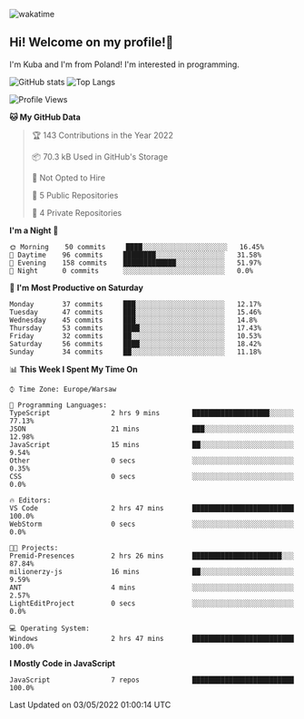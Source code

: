 ![wakatime](https://wakatime.com/badge/user/29588d82-8771-4fcd-a301-6a9b9976125e.svg)
## Hi! Welcome on my profile!👋
I'm Kuba and I'm from Poland! I'm interested in programming.

![GitHub stats](https://github-readme-stats.vercel.app/api?username=xKubsoneQ&show_icons=true&theme=dark)
![Top Langs](https://github-readme-stats.vercel.app/api/top-langs/?username=xKubsoneQ&theme=dark)

<!--START_SECTION:waka-->
![Profile Views](http://img.shields.io/badge/Profile%20Views-29-blue)

**🐱 My GitHub Data** 

> 🏆 143 Contributions in the Year 2022
 > 
> 📦 70.3 kB Used in GitHub's Storage 
 > 
> 🚫 Not Opted to Hire
 > 
> 📜 5 Public Repositories 
 > 
> 🔑 4 Private Repositories  
 > 
**I'm a Night 🦉** 

```text
🌞 Morning    50 commits     ████░░░░░░░░░░░░░░░░░░░░░   16.45% 
🌆 Daytime    96 commits     ████████░░░░░░░░░░░░░░░░░   31.58% 
🌃 Evening    158 commits    █████████████░░░░░░░░░░░░   51.97% 
🌙 Night      0 commits      ░░░░░░░░░░░░░░░░░░░░░░░░░   0.0%

```
📅 **I'm Most Productive on Saturday** 

```text
Monday       37 commits     ███░░░░░░░░░░░░░░░░░░░░░░   12.17% 
Tuesday      47 commits     ███░░░░░░░░░░░░░░░░░░░░░░   15.46% 
Wednesday    45 commits     ███░░░░░░░░░░░░░░░░░░░░░░   14.8% 
Thursday     53 commits     ████░░░░░░░░░░░░░░░░░░░░░   17.43% 
Friday       32 commits     ██░░░░░░░░░░░░░░░░░░░░░░░   10.53% 
Saturday     56 commits     ████░░░░░░░░░░░░░░░░░░░░░   18.42% 
Sunday       34 commits     ██░░░░░░░░░░░░░░░░░░░░░░░   11.18%

```


📊 **This Week I Spent My Time On** 

```text
⌚︎ Time Zone: Europe/Warsaw

💬 Programming Languages: 
TypeScript               2 hrs 9 mins        ███████████████████░░░░░░   77.13% 
JSON                     21 mins             ███░░░░░░░░░░░░░░░░░░░░░░   12.98% 
JavaScript               15 mins             ██░░░░░░░░░░░░░░░░░░░░░░░   9.54% 
Other                    0 secs              ░░░░░░░░░░░░░░░░░░░░░░░░░   0.35% 
CSS                      0 secs              ░░░░░░░░░░░░░░░░░░░░░░░░░   0.0%

🔥 Editors: 
VS Code                  2 hrs 47 mins       █████████████████████████   100.0% 
WebStorm                 0 secs              ░░░░░░░░░░░░░░░░░░░░░░░░░   0.0%

🐱‍💻 Projects: 
Premid-Presences         2 hrs 26 mins       ██████████████████████░░░   87.84% 
milionerzy-js            16 mins             ██░░░░░░░░░░░░░░░░░░░░░░░   9.59% 
ANT                      4 mins              ░░░░░░░░░░░░░░░░░░░░░░░░░   2.57% 
LightEditProject         0 secs              ░░░░░░░░░░░░░░░░░░░░░░░░░   0.0%

💻 Operating System: 
Windows                  2 hrs 47 mins       █████████████████████████   100.0%

```

**I Mostly Code in JavaScript** 

```text
JavaScript               7 repos             █████████████████████████   100.0%

```



 Last Updated on 03/05/2022 01:00:14 UTC
<!--END_SECTION:waka-->
